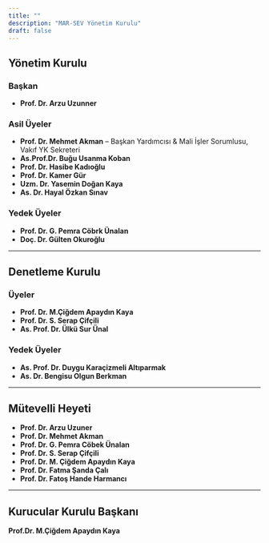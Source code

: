 ```yaml
---
title: ""
description: "MAR-SEV Yönetim Kurulu"
draft: false
---
```





## Yönetim Kurulu

### Başkan
- **Prof. Dr. Arzu Uzunner**

### Asil Üyeler
- **Prof. Dr. Mehmet Akman** – Başkan Yardımcısı & Mali İşler Sorumlusu, Vakıf YK Sekreteri  
- **As.Prof.Dr. Buğu Usanma Koban**  
- **Prof. Dr. Hasibe Kadıoğlu**  
- **Prof. Dr. Kamer Gür**  
- **Uzm. Dr. Yasemin Doğan Kaya**  
- **As. Dr. Hayal Özkan Sınav**

### Yedek Üyeler
- **Prof. Dr. G. Pemra Cöbrk Ünalan**  
- **Doç. Dr. Gülten Okuroğlu**

---

## Denetleme Kurulu

### Üyeler
- **Prof. Dr. M.Çiğdem Apaydın Kaya**  
- **Prof. Dr. S. Serap Çifçili**  
- **As. Prof. Dr. Ülkü Sur Ünal**

### Yedek Üyeler
- **As. Prof. Dr. Duygu Karaçizmeli Altıparmak**  
- **As. Dr. Bengisu Olgun Berkman**

---

## Mütevelli Heyeti

- **Prof. Dr. Arzu Uzuner**  
- **Prof. Dr. Mehmet Akman**  
- **Prof. Dr. G. Pemra Cöbek Ünalan**  
- **Prof. Dr. S. Serap Çifçili**  
- **Prof. Dr. M. Çiğdem Apaydın Kaya**  
- **Prof. Dr. Fatma Şanda Çalı**  
- **Prof. Dr. Fatoş Hande Harmancı**

---

## Kurucular Kurulu Başkanı  

**Prof.Dr. M.Çiğdem Apaydın Kaya**

